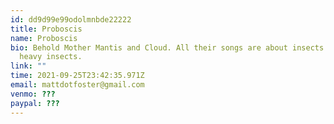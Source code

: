 ```yaml
---
id: dd9d99e99odolmnbde22222
title: Proboscis
name: Proboscis
bio: Behold Mother Mantis and Cloud. All their songs are about insects. Heavy,
  heavy insects.
link: ""
time: 2021-09-25T23:42:35.971Z
email: mattdotfoster@gmail.com
venmo: ???
paypal: ???
---
```

